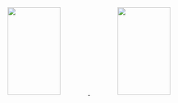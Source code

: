 <div align="center">
  <a href="https://github.com/P3rc1v4ll">
  <img width="49%" height="200px"  src="https://github-readme-stats.vercel.app/api?username=P3rc1v4ll&show_icons=true&theme=radical&include_all_commits=true&count_private=true"/>
<img  width="49%" height="200px" src="https://github-readme-stats-eight-theta.vercel.app/api/top-langs/?username=P3rc1v4ll&layout=compact&langs_count=6&theme=radical&include_all_commits=true&count_private=true"/> 
</div>

   
